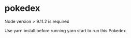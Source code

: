 # pokedex

Node version > 9.11.2 is required

Use yarn install before running yarn start to run this Pokedex
